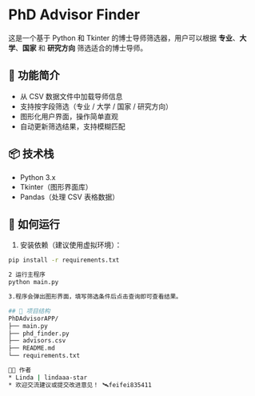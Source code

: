 # PhD Advisor Finder

这是一个基于 Python 和 Tkinter 的博士导师筛选器，用户可以根据 **专业**、**大学**、**国家** 和 **研究方向** 筛选适合的博士导师。

## 🧠 功能简介

- 从 CSV 数据文件中加载导师信息
- 支持按字段筛选（专业 / 大学 / 国家 / 研究方向）
- 图形化用户界面，操作简单直观
- 自动更新筛选结果，支持模糊匹配

## 📦 技术栈

- Python 3.x
- Tkinter（图形界面库）
- Pandas（处理 CSV 表格数据）

## 🚀 如何运行

1. 安装依赖（建议使用虚拟环境）：

```bash
pip install -r requirements.txt

2 运行主程序
python main.py

3.程序会弹出图形界面，填写筛选条件后点击查询即可查看结果。

## 📖 项目结构
PhDAdvisorAPP/
├── main.py
├── phd_finder.py
├── advisors.csv
├── README.md
└── requirements.txt

👩‍💻 作者
* Linda | lindaaa-star 
* 欢迎交流建议或提交改进意见！ 🛰️feifei835411

